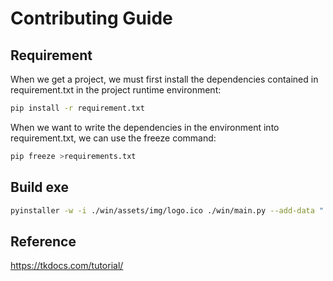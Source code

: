 # Contributing Guide

## Requirement
When we get a project, we must first install the dependencies contained in requirement.txt in the project runtime environment:

```bash
pip install -r requirement.txt
```
When we want to write the dependencies in the environment into requirement.txt, we can use the freeze command:
```bash
pip freeze >requirements.txt
```

## Build exe

```bash
pyinstaller -w -i ./win/assets/img/logo.ico ./win/main.py --add-data "./win/bat/classic.bat;." --add-data "./win/bat/default.bat;." -n "win-menu-editor"
```
## Reference
https://tkdocs.com/tutorial/
